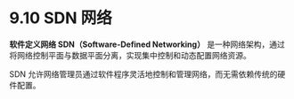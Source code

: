 # 9.10 SDN 网络

**软件定义网络 SDN（Software-Defined Networking）** 是一种网络架构，通过将网络控制平面与数据平面分离，实现集中控制和动态配置网络资源。

SDN 允许网络管理员通过软件程序灵活地控制和管理网络，而无需依赖传统的硬件配置。
